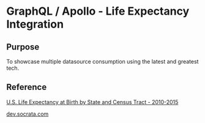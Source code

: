 # GraphQL / Apollo - Life Expectancy Integration

## Purpose

To showcase multiple datasource consumption using the latest and greatest tech.

## Reference

[U.S. Life Expectancy at Birth by State and Census Tract - 2010-2015](https://data.cdc.gov/NCHS/U-S-Life-Expectancy-at-Birth-by-State-and-Census-T/5h56-n989)

[dev.socrata.com](https://dev.socrata.com/)

